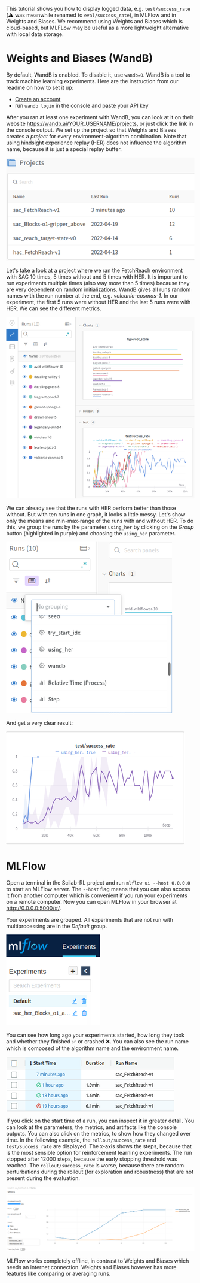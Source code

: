 This tutorial shows you how to display logged data, e.g. `test/success_rate` (:warning: was meanwhile renamed to `eval/success_rate`), in MLFlow and in Weights and Biases. We recommend using Weights and Biases which is cloud-based, but MLFLow may be useful as a more lightweight alternative with local data storage. 

# Weights and Biases (WandB)

By default, WandB is enabled. To disable it, use `wandb=0`. WandB is a tool to track machine learning experiments. Here are the instruction from our readme on how to set it up:

- [Create an account](https://app.wandb.ai/login?signup=true)
- run `wandb login` in the console and paste your API key

After you ran at least one experiment with WandB, you can look at it on their website https://wandb.ai/YOUR_USERNAME/projects, or just click the link in the console output.
We set up the project so that Weights and Biases creates a _project_ for every environment-algorithm combination. Note that using hindsight experience replay (HER) does not influence the algorithm name, because it is just a special replay buffer.

![image](uploads/f7c94693a9a5113bebff46147658ff45/image.png)

Let's take a look at a project where we ran the FetchReach environment with SAC 10 times, 5 times without and 5 times with HER. It is important to run experiments multiple times (also way more than 5 times) because they are very dependent on random initializations. WandB gives all runs random names with the run number at the end, e.g. _volcanic-cosmos-1_. In our experiment, the first 5 runs were without HER and the last 5 runs were with HER. We can see the different metrics.

![image](uploads/4e1e7f436d7634b399fb81e243c87a76/image.png)

We can already see that the runs with HER perform better than those without. But with ten runs in one graph, it looks a little messy. Let's show only the means and min-max-range of the runs with and without HER. To do this, we group the runs by the parameter `using_her` by clicking on the _Group_ button (highlighted in purple) and choosing the `using_her` parameter.

![image](uploads/3e976e7911846cefff1111b9aa254891/image.png)

And get a very clear result:

![image](uploads/15e65cdd7d22e452874ad728bab7884c/image.png)

# MLFlow

Open a terminal in the Scilab-RL project and run `mlflow ui --host 0.0.0.0` to start an MLFlow server. The `--host` flag means that you can also access it from another computer which is convenient if you run your experiments on a remote computer. Now you can open MLFlow in your browser at http://0.0.0.0:5000/#/.

Your experiments are grouped. All experiments that are not run with multiprocessing are in the _Default_ group.

![image](uploads/9d62a7808e4a9a5289a7532c06472255/image.png)

You can see how long ago your experiments started, how long they took and whether they finished :white_check_mark: or crashed :x:. You can also see the run name which is composed of the algorithm name and the environment name.

![image](uploads/f12af50bf98ecd544bb5ddd38fac52de/image.png)

If you click on the start time of a run, you can inspect it in greater detail. You can look at the parameters, the metrics, and artifacts like the console outputs. You can also click on the metrics, to show how they changed over time. In the following example, the `rollout/success_rate` and `test/success_rate` are displayed. The x-axis shows the steps, because that is the most sensible option for reinforcement learning experiments. The run stopped after 12000 steps, because the early stopping threshold was reached. The `rollout/success_rate` is worse, because there are random perturbations during the rollout (for exploration and robustness) that are not present during the evaluation.

![image](uploads/336c4dc19bb9e5ed77f7669550292576/image.png)

MLFlow works completely offline, in contrast to Weights and Biases which needs an internet connection. Weights and Biases however has more features like comparing or averaging runs.